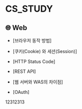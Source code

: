 # CS_STUDY

## 🌐 Web

- [브라우저 동작 방법] 

- [쿠키(Cookie) 와 세션(Session)]

- [HTTP Status Code] 

- [REST API] 

- [웹 서버와 WAS의 차이점] 

- [OAuth] 

12312313
